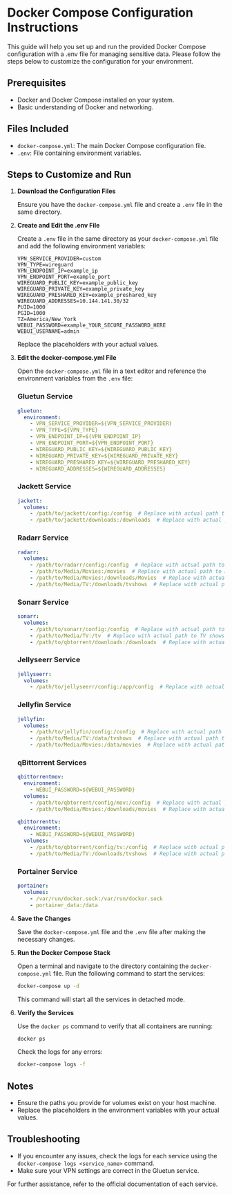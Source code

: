 
# Docker Compose Configuration Instructions

This guide will help you set up and run the provided Docker Compose configuration with a .env file for managing sensitive data. Please follow the steps below to customize the configuration for your environment.

## Prerequisites

- Docker and Docker Compose installed on your system.
- Basic understanding of Docker and networking.

## Files Included

- `docker-compose.yml`: The main Docker Compose configuration file.
- `.env`: File containing environment variables.

## Steps to Customize and Run

1. **Download the Configuration Files**

   Ensure you have the `docker-compose.yml` file and create a `.env` file in the same directory.

2. **Create and Edit the .env File**

   Create a `.env` file in the same directory as your `docker-compose.yml` file and add the following environment variables:

   ```plaintext
   VPN_SERVICE_PROVIDER=custom
   VPN_TYPE=wireguard
   VPN_ENDPOINT_IP=example_ip
   VPN_ENDPOINT_PORT=example_port
   WIREGUARD_PUBLIC_KEY=example_public_key
   WIREGUARD_PRIVATE_KEY=example_private_key
   WIREGUARD_PRESHARED_KEY=example_preshared_key
   WIREGUARD_ADDRESSES=10.144.141.30/32
   PUID=1000
   PGID=1000
   TZ=America/New_York
   WEBUI_PASSWORD=example_YOUR_SECURE_PASSWORD_HERE
   WEBUI_USERNAME=admin
   ```

   Replace the placeholders with your actual values.

3. **Edit the docker-compose.yml File**

   Open the `docker-compose.yml` file in a text editor and reference the environment variables from the `.env` file:

   ### Gluetun Service

   ```yaml
   gluetun:
     environment:
       - VPN_SERVICE_PROVIDER=${VPN_SERVICE_PROVIDER}
       - VPN_TYPE=${VPN_TYPE}
       - VPN_ENDPOINT_IP=${VPN_ENDPOINT_IP}
       - VPN_ENDPOINT_PORT=${VPN_ENDPOINT_PORT}
       - WIREGUARD_PUBLIC_KEY=${WIREGUARD_PUBLIC_KEY}
       - WIREGUARD_PRIVATE_KEY=${WIREGUARD_PRIVATE_KEY}
       - WIREGUARD_PRESHARED_KEY=${WIREGUARD_PRESHARED_KEY}
       - WIREGUARD_ADDRESSES=${WIREGUARD_ADDRESSES}
   ```

   ### Jackett Service

   ```yaml
   jackett:
     volumes:
       - /path/to/jackett/config:/config  # Replace with actual path to Jackett config
       - /path/to/jackett/downloads:/downloads  # Replace with actual path to Jackett downloads
   ```

   ### Radarr Service

   ```yaml
   radarr:
     volumes:
       - /path/to/radarr/config:/config  # Replace with actual path to Radarr config
       - /path/to/Media/Movies:/movies  # Replace with actual path to Movies
       - /path/to/Media/Movies:/downloads/Movies  # Replace with actual path to Movies downloads
       - /path/to/Media/TV:/downloads/tvshows  # Replace with actual path to TV downloads
   ```

   ### Sonarr Service

   ```yaml
   sonarr:
     volumes:
       - /path/to/sonarr/config:/config  # Replace with actual path to Sonarr config
       - /path/to/Media/TV:/tv  # Replace with actual path to TV shows
       - /path/to/qbtorrent/downloads:/downloads  # Replace with actual path to qBittorrent downloads
   ```

   ### Jellyseerr Service

   ```yaml
   jellyseerr:
     volumes:
       - /path/to/jellyseerr/config:/app/config  # Replace with actual path to Jellyseerr config
   ```

   ### Jellyfin Service

   ```yaml
   jellyfin:
     volumes:
       - /path/to/jellyfin/config:/config  # Replace with actual path to Jellyfin config
       - /path/to/Media/TV:/data/tvshows  # Replace with actual path to TV shows
       - /path/to/Media/Movies:/data/movies  # Replace with actual path to Movies
   ```

   ### qBittorrent Services

   ```yaml
   qbittorrentmov:
     environment:
       - WEBUI_PASSWORD=${WEBUI_PASSWORD}
     volumes:
       - /path/to/qbtorrent/config/mov:/config  # Replace with actual path to qBittorrent MOV config
       - /path/to/Media/Movies:/downloads/movies  # Replace with actual path to Movies downloads

   qbittorrenttv:
     environment:
       - WEBUI_PASSWORD=${WEBUI_PASSWORD}
     volumes:
       - /path/to/qbtorrent/config/tv:/config  # Replace with actual path to qBittorrent TV config
       - /path/to/Media/TV:/downloads/tvshows  # Replace with actual path to TV shows downloads
   ```

   ### Portainer Service

   ```yaml
   portainer:
     volumes:
       - /var/run/docker.sock:/var/run/docker.sock
       - portainer_data:/data
   ```

4. **Save the Changes**

   Save the `docker-compose.yml` file and the `.env` file after making the necessary changes.

5. **Run the Docker Compose Stack**

   Open a terminal and navigate to the directory containing the `docker-compose.yml` file. Run the following command to start the services:

   ```bash
   docker-compose up -d
   ```

   This command will start all the services in detached mode.

6. **Verify the Services**

   Use the `docker ps` command to verify that all containers are running:

   ```bash
   docker ps
   ```

   Check the logs for any errors:

   ```bash
   docker-compose logs -f
   ```

## Notes

- Ensure the paths you provide for volumes exist on your host machine.
- Replace the placeholders in the environment variables with your actual values.

## Troubleshooting

- If you encounter any issues, check the logs for each service using the `docker-compose logs <service_name>` command.
- Make sure your VPN settings are correct in the Gluetun service.

For further assistance, refer to the official documentation of each service.